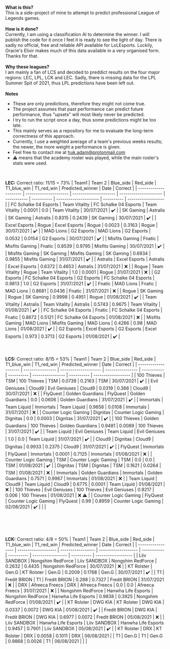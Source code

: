 ****What is this?****<br>
This is a side-project of mine to attempt to predict professional League of Legends games.<br>
<br>****How is it done?****<br>
Currently, I am using a classification AI to determine the winner. I will publish the code for it once I feel it is ready to see the light of day. There is sadly no official, free and reliable API available for LoLEsports. Luckily, Oracle's Elixir makes much of this data available in a very organised form. Thanks for that.<br>
<br>****Why these leagues?****<br>
I am mainly a fan of LCS and decided to preddict results on the four major regions: LEC, LPL, LCK and LEC. Sadly, there is missing data for the LPL Summer Spit of 2021, thus LPL predictions have been left out.<br>
<br>****Notes****
 - These are only predictions, therefore they might not come true. 
 - The project assumes that past performance can predict future performance, thus "upsets" will most likely never be predicted.
 - I try to run the script once a day, thus some predictions might be too late. 
 - This mainly serves as a repository for me to evaluate the long-term correctness of this approach.
 - Currently, I use a weighted average of a team's previous weeks results; the newer, the more weight a performance is given.
 - Feel free to contact me at huk.adam@protonmail.com
 - :warning: means that the academy roster was played, while the main roster's stats were used.
<br>



****LEC:**** Correct ratio: 11/15 = 73%
| Team1                 | Team 2                | Blue_side             | Red_side              | T1_blue_win | T1_red_win | Predicted_winner      | Date       | Correct            |
| --------------------- | --------------------- | --------------------- | --------------------- | ----------- | ---------- | --------------------- | ---------- | ------------------ |
| FC Schalke 04 Esports | Team Vitality         | FC Schalke 04 Esports | Team Vitality         | 0.0001      | 0.0        | Team Vitality         | 30/07/2021 | :heavy_check_mark: |
| SK Gaming             | Astralis              | SK Gaming             | Astralis              | 0.8315      | 0.2439     | SK Gaming             | 30/07/2021 | :heavy_check_mark: |
| Excel Esports         | Rogue                 | Excel Esports         | Rogue                 | 0.0023      | 0.3163     | Rogue                 | 30/07/2021 | :heavy_check_mark: |
| MAD Lions             | G2 Esports            | MAD Lions             | G2 Esports            | 0.0532      | 0.0154     | G2 Esports            | 30/07/2021 | :heavy_check_mark: |
| Misfits Gaming        | Fnatic                | Misfits Gaming        | Fnatic                | 0.8539      | 0.9795     | Misfits Gaming        | 30/07/2021 | :heavy_check_mark: |
| Misfits Gaming        | SK Gaming             | Misfits Gaming        | SK Gaming             | 0.6934      | 0.9855     | Misfits Gaming        | 31/07/2021 | :heavy_check_mark: |
| Astralis              | Excel Esports         | Astralis              | Excel Esports         | 0.6372      | 0.4653     | Astralis              | 31/07/2021 | :x:                |
| Rogue                 | Team Vitality         | Rogue                 | Team Vitality         | 1.0         | 0.0001     | Rogue                 | 31/07/2021 | :x:                |
| G2 Esports            | FC Schalke 04 Esports | G2 Esports            | FC Schalke 04 Esports | 0.9813      | 1.0        | G2 Esports            | 31/07/2021 | :heavy_check_mark: |
| Fnatic                | MAD Lions             | Fnatic                | MAD Lions             | 0.8681      | 0.0436     | Fnatic                | 31/07/2021 | :x:                |
| Rogue                 | SK Gaming             | Rogue                 | SK Gaming             | 0.9998      | 0.4951     | Rogue                 | 01/08/2021 | :heavy_check_mark: |
| Team Vitality         | Astralis              | Team Vitality         | Astralis              | 0.5743      | 0.9675     | Team Vitality         | 01/08/2021 | :heavy_check_mark: |
| FC Schalke 04 Esports | Fnatic                | FC Schalke 04 Esports | Fnatic                | 0.8672      | 0.5121     | FC Schalke 04 Esports | 01/08/2021 | :x:                |
| Misfits Gaming        | MAD Lions             | Misfits Gaming        | MAD Lions             | 0.4266      | 0.98       | MAD Lions             | 01/08/2021 | :heavy_check_mark: |
| G2 Esports            | Excel Esports         | G2 Esports            | Excel Esports         | 0.973       | 0.3713     | G2 Esports            | 01/08/2021 | :heavy_check_mark: |
<br>
<br>
<br>


****LCS:**** Correct ratio: 8/15 = 53%
| Team1                | Team 2           | Blue_side            | Red_side         | T1_blue_win | T1_red_win | Predicted_winner     | Date       | Correct            |
| -------------------- | ---------------- | -------------------- | ---------------- | ----------- | ---------- | ----------------     | ---------- | ------------------ |
| 100 Thieves          | TSM              | 100 Thieves          | TSM              | 0.0739      | 0.2163     | TSM                  | 30/07/2021 | :heavy_check_mark: |
| Evil Geniuses        | Cloud9           | Evil Geniuses        | Cloud9           | 0.0319      | 0.366      | Cloud9               | 30/07/2021 | :x:                |
| FlyQuest             | Golden Guardians | FlyQuest             | Golden Guardians | 0.0         | 0.0606     | Golden Guardians     | 31/07/2021 | :heavy_check_mark: |
| Immortals            | Team Liquid      | Immortals            | Team Liquid      | 0.9658      | 0.0108     | Immortals            | 31/07/2021 | :x:                |
| Counter Logic Gaming | Dignitas         | Counter Logic Gaming | Dignitas         | 0.0         | 0.0003     | Dignitas             | 31/07/2021 | :heavy_check_mark: |
| 100 Thieves          | Golden Guardians | 100 Thieves          | Golden Guardians | 0.9481      | 0.0089     | 100 Thieves          | 31/07/2021 | :heavy_check_mark: |
| Team Liquid          | Evil Geniuses    | Team Liquid          | Evil Geniuses    | 1.0         | 0.0        | Team Liquid          | 31/07/2021 | :heavy_check_mark: |
| Cloud9               | Dignitas         | Cloud9               | Dignitas         | 0.9933      | 0.2375     | Cloud9               | 31/07/2021 | :heavy_check_mark: |
| FlyQuest             | Immortals        | FlyQuest             | Immortals        | 0.0001      | 0.7125     | Immortals            | 01/08/2021 | :x:                |
| Counter Logic Gaming | TSM              | Counter Logic Gaming | TSM              | 0.0         | 0.0        | TSM                  | 01/08/2021 | :heavy_check_mark: |
| Dignitas             | TSM              | Dignitas             | TSM              | 0.1621      | 0.0264     | TSM                  | 01/08/2021 | :x:                |
| Immortals            | Golden Guardians | Immortals            | Golden Guardians | 0.7571      | 0.9967     | Immortals            | 01/08/2021 | :x:                |
| Team Liquid          | Cloud9           | Team Liquid          | Cloud9           | 0.6775      | 0.0001     | Team Liquid          | 01/08/2021 | :x:                |
| 100 Thieves          | Evil Geniuses    | 100 Thieves          | Evil Geniuses    | 0.9217      | 0.006      | 100 Thieves          | 01/08/2021 | :x: :warning:      |
| Counter Logic Gaming | FlyQuest         | Counter Logic Gaming | FlyQuest         | 0.99        | 0.8959     | Counter Logic Gaming | 02/08/2021 | :heavy_check_mark: |
|                      |

<br>
<br>
<br>

****LCK:**** Correct ratio: 4/8 = 50%
| Team1             | Team 2              | Blue_side         | Red_side            | T1_blue_win | T1_red_win | Predicted_winner  | Date       | Correct            |
| ----------------- | ------------------- | ----------------- | ------------------- | ----------- | ---------- | ----------------- | ---------- | ------------------ |
| Liiv SANDBOX      | Nongshim RedForce   | Liiv SANDBOX      | Nongshim RedForce   | 0.2632      | 0.4435     | Nongshim RedForce | 30/07/2021 | :x:                |
| KT Rolster        | Gen.G               | KT Rolster        | Gen.G               | 0.2009      | 0.1768     | Gen.G             | 30/07/2021 | :heavy_check_mark: |
| T1                | Fredit BRION        | T1                | Fredit BRION        | 0.288       | 0.7327     | Fredit BRION      | 31/07/2021 | :x:                |
| DRX               | Afreeca Freecs      | DRX               | Afreeca Freecs      | 0.0         | 0.0        | Afreeca Freecs    | 31/07/2021 | :x:                |
| Nongshim RedForce | Hanwha Life Esports | Nongshim RedForce | Hanwha Life Esports | 0.9838      | 0.3925     | Nongshim RedForce | 01/08/2021 | :heavy_check_mark: |
| KT Rolster        | DWG KIA             | KT Rolster        | DWG KIA             | 0.0337      | 0.0072     | DWG KIA           | 01/08/2021 | :heavy_check_mark: |
| Fredit BRION      | DWG KIA             | Fredit BRION      | DWG KIA             | 0.6977      | 0.0072     | Fredit BRION      | 05/08/2021 | :x:                |
| Liiv SANDBOX      | Hanwha Life Esports | Liiv SANDBOX      | Hanwha Life Esports | 0.9457      | 0.7901     | Liiv SANDBOX      | 05/08/2021 | :heavy_check_mark: |
| KT Rolster        | DRX                 | KT Rolster        | DRX                 | 0.0058      | 0.1011     | DRX               | 06/08/2021 |
| T1                | Gen.G               | T1                | Gen.G               | 0.9868      | 0.0026     | T1                | 06/08/2021 |
|                   |
<br>
<br>
